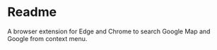 # Readme

A browser extension for Edge and Chrome to search Google Map and Google from context menu.
